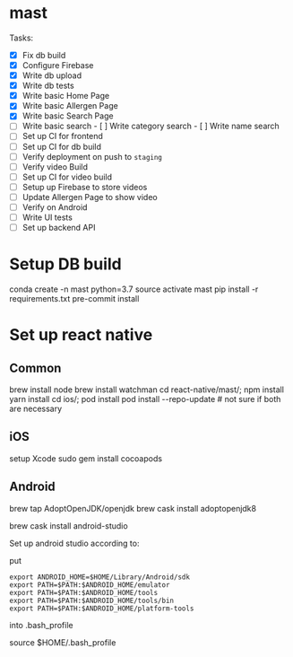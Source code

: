 # mast

Tasks:

- [x] Fix db build
- [x] Configure Firebase
- [x] Write db upload
- [x] Write db tests
- [x] Write basic Home Page
- [x] Write basic Allergen Page
- [x] Write basic Search Page
- [ ] Write basic search - [ ] Write category search - [ ] Write name search
- [ ] Set up CI for frontend
- [ ] Set up CI for db build
- [ ] Verify deployment on push to `staging`
- [ ] Verify video Build
- [ ] Set up CI for video build
- [ ] Setup up Firebase to store videos
- [ ] Update Allergen Page to show video
- [ ] Verify on Android
- [ ] Write UI tests
- [ ] Set up backend API

# Setup DB build

conda create -n mast python=3.7
source activate mast
pip install -r requirements.txt
pre-commit install

# Set up react native

## Common

brew install node
brew install watchman
cd react-native/mast/;
npm install
yarn install
cd ios/;
pod install
pod install --repo-update # not sure if both are necessary

## iOS

setup Xcode
sudo gem install cocoapods

## Android

brew tap AdoptOpenJDK/openjdk
brew cask install adoptopenjdk8

brew cask install android-studio

Set up android studio according to:

put

```
export ANDROID_HOME=$HOME/Library/Android/sdk
export PATH=$PATH:$ANDROID_HOME/emulator
export PATH=$PATH:$ANDROID_HOME/tools
export PATH=$PATH:$ANDROID_HOME/tools/bin
export PATH=$PATH:$ANDROID_HOME/platform-tools
```

into .bash_profile

source \$HOME/.bash_profile
